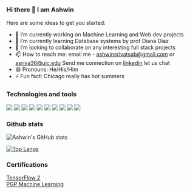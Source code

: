 ### Hi there 👋 I am Ashwin

Here are some ideas to get you started:

- 🔭 I’m currently working on Machine Learning and Web dev projects
- 🌱 I’m currently learning Database systems by prof Diana Diaz
- 👯 I’m looking to collaborate on any interesting full stack projects
- 📫 How to reach me: email me - ashwinsrivatsab@gmail.com or asriva36@uic.edu
                       Send me connection on [linkedin](https://www.linkedin.com/in/ashwin-bhaskar-srivatsa-3ab953122/) let us chat
- 😄 Pronouns:  He/His/Him
- ⚡ Fun fact: Chicago really has hot summers


### Technologies and tools
![](https://img.shields.io/badge/code-Java-green)
![](https://img.shields.io/badge/code-python-green)
![](https://img.shields.io/badge/code-JavaScript-green)
![](https://img.shields.io/badge/code-C-green)
![](https://img.shields.io/badge/framework-SpringBoot-blue)
![](https://img.shields.io/badge/framework-React-blue)
![](https://img.shields.io/badge/framework-Flask-blue)
![](https://img.shields.io/badge/Concepts-MachineLearning-red)
![](https://img.shields.io/badge/Tools-Git-orange)
![](https://img.shields.io/badge/Tools-AWS-orange)

### Github stats
![Ashwin's GitHub stats](https://github-readme-stats.vercel.app/api?username=Ashwin1234&show_icons=true&theme=radical)

[![Top Langs](https://github-readme-stats.vercel.app/api/top-langs/?username=Ashwin1234&langs_count=10)](https://github.com/anuraghazra/github-readme-stats)

### Certifications
[TensorFlow 2](https://www.coursera.org/specializations/tensorflow2-deeplearning) <br>
[PGP Machine Learning](https://www.mygreatlearning.com/us/artificial-intelligence/courses/advanced-artificial-intelligence-machine-learning-online-course?arz=1)

